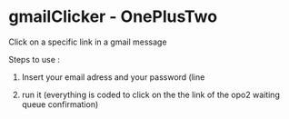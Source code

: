# gmailClicker - OnePlusTwo
Click on a specific link in a gmail message

Steps to use :

1. Insert your email adress and your password (line

2. run it (everything is coded to click on the the link of the opo2 waiting queue confirmation)

